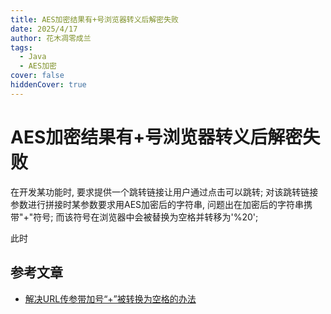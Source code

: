 ```yaml
---
title: AES加密结果有+号浏览器转义后解密失败
date: 2025/4/17
author: 花木凋零成兰
tags: 
  - Java
  - AES加密
cover: false
hiddenCover: true
---
```


# AES加密结果有+号浏览器转义后解密失败

在开发某功能时, 要求提供一个跳转链接让用户通过点击可以跳转; 对该跳转链接参数进行拼接时某参数要求用AES加密后的字符串, 问题出在加密后的字符串携带"+"符号; 而该符号在浏览器中会被替换为空格并转移为'%20';

此时

## 参考文章

- [解决URL传参带加号“+”被转换为空格的办法](https://blog.csdn.net/shiyong1949/article/details/79654995)
